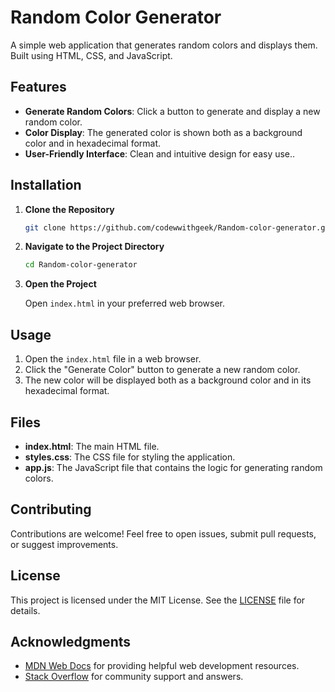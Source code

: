 # Random Color Generator

A simple web application that generates random colors and displays them. Built using HTML, CSS, and JavaScript.

## Features

- **Generate Random Colors**: Click a button to generate and display a new random color.
- **Color Display**: The generated color is shown both as a background color and in hexadecimal format.
- **User-Friendly Interface**: Clean and intuitive design for easy use..

## Installation

1. **Clone the Repository**

   ```bash
   git clone https://github.com/codewwithgeek/Random-color-generator.git
   ```

2. **Navigate to the Project Directory**

   ```bash
   cd Random-color-generator
   ```

3. **Open the Project**

   Open `index.html` in your preferred web browser.

## Usage

1. Open the `index.html` file in a web browser.
2. Click the "Generate Color" button to generate a new random color.
3. The new color will be displayed both as a background color and in its hexadecimal format.

## Files

- **index.html**: The main HTML file.
- **styles.css**: The CSS file for styling the application.
- **app.js**: The JavaScript file that contains the logic for generating random colors.



## Contributing

Contributions are welcome! Feel free to open issues, submit pull requests, or suggest improvements.

## License

This project is licensed under the MIT License. See the [LICENSE](LICENSE) file for details.

## Acknowledgments

- [MDN Web Docs](https://developer.mozilla.org/) for providing helpful web development resources.
- [Stack Overflow](https://stackoverflow.com/) for community support and answers.

